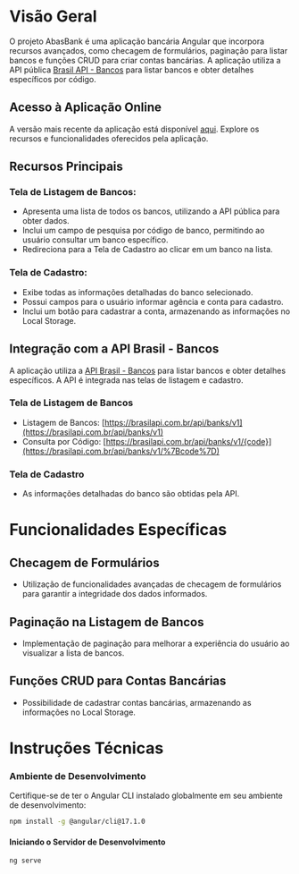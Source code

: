# Visão Geral

O projeto AbasBank é uma aplicação bancária Angular que incorpora recursos avançados, como checagem de formulários, paginação para listar bancos e funções CRUD para criar contas bancárias. A aplicação utiliza a API pública [Brasil API - Bancos](https://brasilapi.com.br/api/banks/v1) para listar bancos e obter detalhes específicos por código.

## Acesso à Aplicação Online

A versão mais recente da aplicação está disponível [aqui](https://abas-bank-joao.vercel.app/). Explore os recursos e funcionalidades oferecidos pela aplicação.

## Recursos Principais

### Tela de Listagem de Bancos:

- Apresenta uma lista de todos os bancos, utilizando a API pública para obter dados.
- Inclui um campo de pesquisa por código de banco, permitindo ao usuário consultar um banco específico.
- Redireciona para a Tela de Cadastro ao clicar em um banco na lista.

### Tela de Cadastro:

- Exibe todas as informações detalhadas do banco selecionado.
- Possui campos para o usuário informar agência e conta para cadastro.
- Inclui um botão para cadastrar a conta, armazenando as informações no Local Storage.

## Integração com a API Brasil - Bancos

A aplicação utiliza a [API Brasil - Bancos](https://brasilapi.com.br/docs#tag/BANKS) para listar bancos e obter detalhes específicos. A API é integrada nas telas de listagem e cadastro.

### Tela de Listagem de Bancos

- Listagem de Bancos: [https://brasilapi.com.br/api/banks/v1](https://brasilapi.com.br/api/banks/v1)
- Consulta por Código: [https://brasilapi.com.br/api/banks/v1/{code}](https://brasilapi.com.br/api/banks/v1/%7Bcode%7D)

### Tela de Cadastro

- As informações detalhadas do banco são obtidas pela API.

# Funcionalidades Específicas

## Checagem de Formulários

- Utilização de funcionalidades avançadas de checagem de formulários para garantir a integridade dos dados informados.

## Paginação na Listagem de Bancos

- Implementação de paginação para melhorar a experiência do usuário ao visualizar a lista de bancos.

## Funções CRUD para Contas Bancárias

- Possibilidade de cadastrar contas bancárias, armazenando as informações no Local Storage.

# Instruções Técnicas

### Ambiente de Desenvolvimento

Certifique-se de ter o Angular CLI instalado globalmente em seu ambiente de desenvolvimento:

```bash
npm install -g @angular/cli@17.1.0
```
#### Iniciando o Servidor de Desenvolvimento

```bash
ng serve
```
